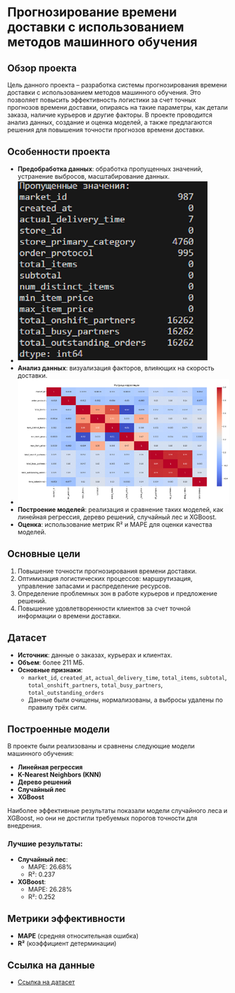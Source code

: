 # Прогнозирование времени доставки с использованием методов машинного обучения

## Обзор проекта

Цель данного проекта – разработка системы прогнозирования времени доставки с использованием методов машинного обучения. Это позволяет повысить эффективность логистики за счет точных прогнозов времени доставки, опираясь на такие параметры, как детали заказа, наличие курьеров и другие факторы. В проекте проводится анализ данных, создание и оценка моделей, а также предлагаются решения для повышения точности прогнозов времени доставки.

## Особенности проекта

- **Предобработка данных**: обработка пропущенных значений, устранение выбросов, масштабирование данных.
- ![](images/missing_values.png)
- **Анализ данных**: визуализация факторов, влияющих на скорость доставки.
- ![](images/matrix.png)
- **Построение моделей**: реализация и сравнение таких моделей, как линейная регрессия, дерево решений, случайный лес и XGBoost.
- **Оценка**: использование метрик R² и MAPE для оценки качества моделей.
## Основные цели

1. Повышение точности прогнозирования времени доставки.
2. Оптимизация логистических процессов: маршрутизация, управление запасами и распределение ресурсов.
3. Определение проблемных зон в работе курьеров и предложение решений.
4. Повышение удовлетворенности клиентов за счет точной информации о времени доставки.

## Датасет

- **Источник**: данные о заказах, курьерах и клиентах.
- **Объем**: более 211 МБ.
- **Основные признаки**:
  - `market_id`, `created_at`, `actual_delivery_time`, `total_items`, `subtotal`, `total_onshift_partners`, `total_busy_partners`, `total_outstanding_orders`
  - Данные были очищены, нормализованы, а выбросы удалены по правилу трёх сигм.

## Построенные модели

В проекте были реализованы и сравнены следующие модели машинного обучения:
- **Линейная регрессия**
- **K-Nearest Neighbors (KNN)**
- **Дерево решений**
- **Случайный лес**
- **XGBoost**

Наиболее эффективные результаты показали модели случайного леса и XGBoost, но они не достигли требуемых порогов точности для внедрения.

### Лучшие результаты:
- **Случайный лес**: 
  - MAPE: 26.68%
  - R²: 0.237
- **XGBoost**:
  - MAPE: 26.28%
  - R²: 0.252
## Метрики эффективности

- **MAPE** (средняя относительная ошибка)
- **R²** (коэффициент детерминации)

## Ссылка на данные
- [Ссылка на датасет](https://www.kaggle.com/datasets/ranitsarkar01/porter-delivery-time-estimation/data)

